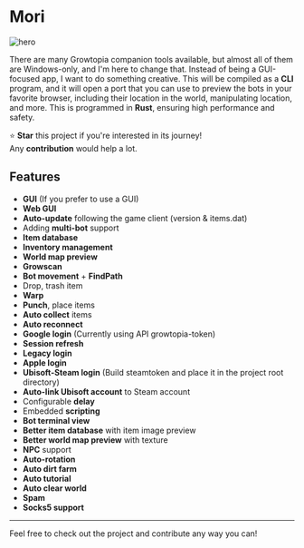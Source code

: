 # Mori
![hero](https://github.com/user-attachments/assets/b9f10365-4020-4a8d-8ae8-adf0d3db824b)


There are many Growtopia companion tools available, but almost all of them are Windows-only, and I'm here to change that. Instead of being a GUI-focused app, I want to do something creative. This will be compiled as a **CLI** program, and it will open a port that you can use to preview the bots in your favorite browser, including their location in the world, manipulating location, and more. This is programmed in **Rust**, ensuring high performance and safety.

⭐ **Star** this project if you're interested in its journey!  
Any **contribution** would help a lot.

## Features

- **GUI** (If you prefer to use a GUI)
- **Web GUI**
- **Auto-update** following the game client (version & items.dat)
- Adding **multi-bot** support
- **Item database**
- **Inventory management**
- **World map preview**
- **Growscan**
- **Bot movement** + **FindPath**
- Drop, trash item
- **Warp**
- **Punch**, place items
- **Auto collect** items
- **Auto reconnect**
- **Google login** (Currently using API growtopia-token)
- **Session refresh**
- **Legacy login**
- **Apple login**
- **Ubisoft-Steam login** (Build steamtoken and place it in the project root directory)
- **Auto-link Ubisoft account** to Steam account
- Configurable **delay**
- Embedded **scripting**
- **Bot terminal view**
- **Better item database** with item image preview
- **Better world map preview** with texture
- **NPC** support
- **Auto-rotation**
- **Auto dirt farm**
- **Auto tutorial**
- **Auto clear world**
- **Spam**
- **Socks5 support**

---

Feel free to check out the project and contribute any way you can!
